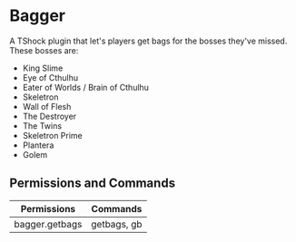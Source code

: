 # Bagger
A TShock plugin that let's players get bags for the bosses they've missed. These bosses are:
* King Slime
* Eye of Cthulhu
* Eater of Worlds / Brain of Cthulhu
* Skeletron
* Wall of Flesh
* The Destroyer
* The Twins
* Skeletron Prime
* Plantera
* Golem

## Permissions and Commands
|Permissions  | Commands    |
|-------------|-------------|
|bagger.getbags |getbags, gb|

